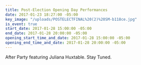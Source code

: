 ```yaml
---
title: Post-Election Opening Day Performances
date: 2017-01-23 18:27:00 -05:00
key_image: "/uploads/POSTELECTFINAL%20(2)%20SM-b118ce.jpg"
is_event: true
start_date: 2017-01-28 15:00:00 -05:00
end_date: 2017-01-28 20:00:00 -05:00
opening_start_time_and_date: 2017-01-28 15:00:00 -05:00
opening_end_time_and_date: 2017-01-28 20:00:00 -05:00
---
```


After Party featuring Juliana Huxtable. Stay Tuned.